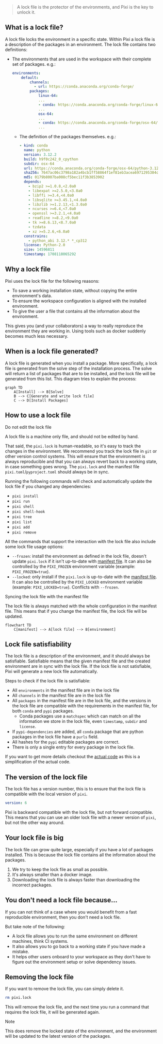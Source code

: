 > A lock file is the protector of the environments, and Pixi is the key to unlock it.

## What is a lock file?

A lock file locks the environment in a specific state. Within Pixi a lock file is a description of the packages in an environment. The lock file contains two definitions:

- The environments that are used in the workspace with their complete set of packages. e.g.:

  ```yaml
  environments:
      default:
          channels:
            - url: https://conda.anaconda.org/conda-forge/
          packages:
              linux-64:
              ...
              - conda: https://conda.anaconda.org/conda-forge/linux-64/python-3.12.2-hab00c5b_0_cpython.conda
              ...
              osx-64:
              ...
              - conda: https://conda.anaconda.org/conda-forge/osx-64/python-3.12.2-h9f0c242_0_cpython.conda
              ...

  ```

  - The definition of the packages themselves. e.g.:

    ```yaml
    - kind: conda
      name: python
      version: 3.12.2
      build: h9f0c242_0_cpython
      subdir: osx-64
      url: https://conda.anaconda.org/conda-forge/osx-64/python-3.12.2-h9f0c242_0_cpython.conda
      sha256: 7647ac06c3798a182a4bcb1ff58864f1ef81eb3acea6971295304c23e43252fb
      md5: 0179b8007ba008cf5bec11f3b3853902
      depends:
        - bzip2 >=1.0.8,<2.0a0
        - libexpat >=2.5.0,<3.0a0
        - libffi >=3.4,<4.0a0
        - libsqlite >=3.45.1,<4.0a0
        - libzlib >=1.2.13,<1.3.0a0
        - ncurses >=6.4,<7.0a0
        - openssl >=3.2.1,<4.0a0
        - readline >=8.2,<9.0a0
        - tk >=8.6.13,<8.7.0a0
        - tzdata
        - xz >=5.2.6,<6.0a0
      constrains:
        - python_abi 3.12.* *_cp312
      license: Python-2.0
      size: 14596811
      timestamp: 1708118065292

    ```

## Why a lock file

Pixi uses the lock file for the following reasons:

- To save a working installation state, without copying the entire environment's data.
- To ensure the workspace configuration is aligned with the installed environment.
- To give the user a file that contains all the information about the environment.

This gives you (and your collaborators) a way to really reproduce the environment they are working in. Using tools such as docker suddenly becomes much less necessary.

## When is a lock file generated?

A lock file is generated when you install a package. More specifically, a lock file is generated from the solve step of the installation process. The solve will return a list of packages that are to be installed, and the lock file will be generated from this list. This diagram tries to explain the process:

```
graph TD
    A[Install] --> B[Solve]
    B --> C[Generate and write lock file]
    C --> D[Install Packages]
```

## How to use a lock file

Do not edit the lock file

A lock file is a machine only file, and should not be edited by hand.

That said, the `pixi.lock` is human-readable, so it's easy to track the changes in the environment. We recommend you track the lock file in `git` or other version control systems. This will ensure that the environment is always reproducible and that you can always revert back to a working state, in case something goes wrong. The `pixi.lock` and the manifest file `pixi.toml`/`pyproject.toml` should always be in sync.

Running the following commands will check and automatically update the lock file if you changed any dependencies:

- `pixi install`
- `pixi run`
- `pixi shell`
- `pixi shell-hook`
- `pixi tree`
- `pixi list`
- `pixi add`
- `pixi remove`

All the commands that support the interaction with the lock file also include some lock file usage options:

- `--frozen`: install the environment as defined in the lock file, doesn't update `pixi.lock` if it isn't up-to-date with [manifest file](../../reference/pixi_manifest/). It can also be controlled by the `PIXI_FROZEN` environment variable (example: `PIXI_FROZEN=true`).
- `--locked`: only install if the `pixi.lock` is up-to-date with the [manifest file](../../reference/pixi_manifest/). It can also be controlled by the `PIXI_LOCKED` environment variable (example: `PIXI_LOCKED=true`). Conflicts with `--frozen`.

Syncing the lock file with the manifest file

The lock file is always matched with the whole configuration in the manifest file. This means that if you change the manifest file, the lock file will be updated.

```
flowchart TD
    C[manifest] --> A[lock file] --> B[environment]
```

## Lock file satisfiability

The lock file is a description of the environment, and it should always be satisfiable. Satisfiable means that the given manifest file and the created environment are in sync with the lock file. If the lock file is not satisfiable, Pixi will generate a new lock file automatically.

Steps to check if the lock file is satisfiable:

- All `environments` in the manifest file are in the lock file
- All `channels` in the manifest file are in the lock file
- All `packages` in the manifest file are in the lock file, and the versions in the lock file are compatible with the requirements in the manifest file, for both `conda` and `pypi` packages.
  - Conda packages use a `matchspec` which can match on all the information we store in the lock file, even `timestamp`, `subdir` and `license`.
- If `pypi-dependencies` are added, all `conda` package that are python packages in the lock file have a `purls` field.
- All hashes for the `pypi` editable packages are correct.
- There is only a single entry for every package in the lock file.

If you want to get more details checkout the [actual code](https://github.com/prefix-dev/pixi/blob/main/src/lock_file/satisfiability/mod.rs) as this is a simplification of the actual code.

## The version of the lock file

The lock file has a version number, this is to ensure that the lock file is compatible with the local version of `pixi`.

```yaml
version: 6

```

Pixi is backward compatible with the lock file, but not forward compatible. This means that you can use an older lock file with a newer version of `pixi`, but not the other way around.

## Your lock file is big

The lock file can grow quite large, especially if you have a lot of packages installed. This is because the lock file contains all the information about the packages.

1. We try to keep the lock file as small as possible.
1. It's always smaller than a docker image.
1. Downloading the lock file is always faster than downloading the incorrect packages.

## You don't need a lock file because...

If you can not think of a case where you would benefit from a fast reproducible environment, then you don't need a lock file.

But take note of the following:

- A lock file allows you to run the same environment on different machines, think CI systems.
- It also allows you to go back to a working state if you have made a mistake.
- It helps other users onboard to your workspace as they don't have to figure out the environment setup or solve dependency issues.

## Removing the lock file

If you want to remove the lock file, you can simply delete it.

```bash
rm pixi.lock

```

This will remove the lock file, and the next time you run a command that requires the lock file, it will be generated again.

Note

This does remove the locked state of the environment, and the environment will be updated to the latest version of the packages.
